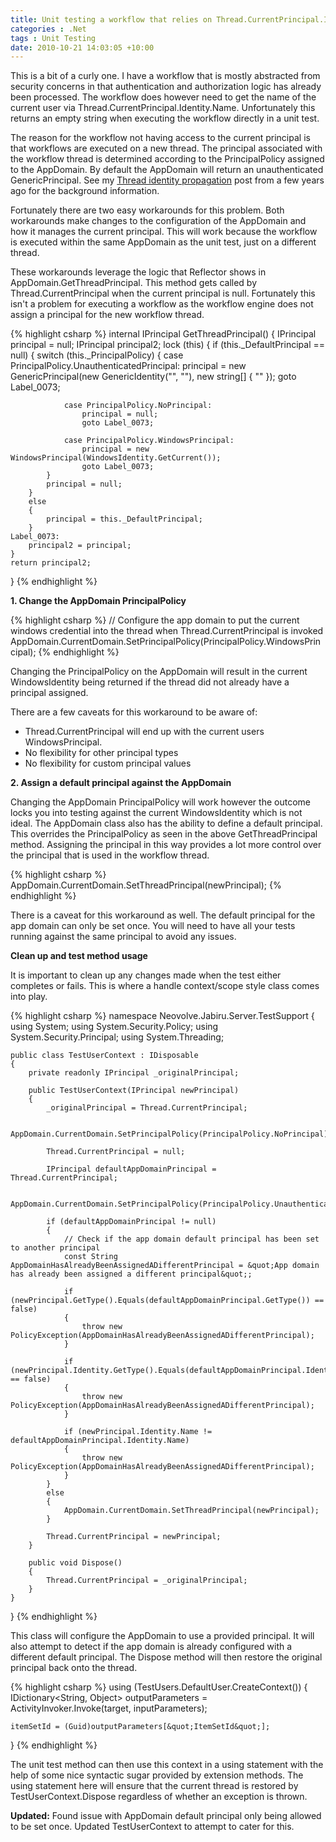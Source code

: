 ```yaml
---
title: Unit testing a workflow that relies on Thread.CurrentPrincipal.Identity.Name
categories : .Net
tags : Unit Testing
date: 2010-10-21 14:03:05 +10:00
---
```


This is a bit of a curly one. I have a workflow that is mostly abstracted from security concerns in that authentication and authorization logic has already been processed. The workflow does however need to get the name of the current user via Thread.CurrentPrincipal.Identity.Name. Unfortunately this returns an empty string when executing the workflow directly in a unit test.

The reason for the workflow not having access to the current principal is that workflows are executed on a new thread. The principal associated with the workflow thread is determined according to the PrincipalPolicy assigned to the AppDomain. By default the AppDomain will return an unauthenticated GenericPrincipal. See my [Thread identity propagation][0] post from a few years ago for the background information.

<!--more-->

Fortunately there are two easy workarounds for this problem. Both workarounds make changes to the configuration of the AppDomain and how it manages the current principal. This will work because the workflow is executed within the same AppDomain as the unit test, just on a different thread.

These workarounds leverage the logic that Reflector shows in AppDomain.GetThreadPrincipal. This method gets called by Thread.CurrentPrincipal when the current principal is null. Fortunately this isn't a problem for executing a workflow as the workflow engine does not assign a principal for the new workflow thread.

{% highlight csharp %}
internal IPrincipal GetThreadPrincipal()
{
    IPrincipal principal = null;
    IPrincipal principal2;
    lock (this)
    {
        if (this._DefaultPrincipal == null)
        {
            switch (this._PrincipalPolicy)
            {
                case PrincipalPolicy.UnauthenticatedPrincipal:
                    principal = new GenericPrincipal(new GenericIdentity(&quot;&quot;, &quot;&quot;), new string[] { &quot;&quot; });
                    goto Label_0073;
    
                case PrincipalPolicy.NoPrincipal:
                    principal = null;
                    goto Label_0073;
    
                case PrincipalPolicy.WindowsPrincipal:
                    principal = new WindowsPrincipal(WindowsIdentity.GetCurrent());
                    goto Label_0073;
            }
            principal = null;
        }
        else
        {
            principal = this._DefaultPrincipal;
        }
    Label_0073:
        principal2 = principal;
    }
    return principal2;
}
{% endhighlight %}

**1. Change the AppDomain PrincipalPolicy**

{% highlight csharp %}
// Configure the app domain to put the current windows credential into the thread when Thread.CurrentPrincipal is invoked
AppDomain.CurrentDomain.SetPrincipalPolicy(PrincipalPolicy.WindowsPrincipal);
{% endhighlight %}

Changing the PrincipalPolicy on the AppDomain will result in the current WindowsIdentity being returned if the thread did not already have a principal assigned.

There are a few caveats for this workaround to be aware of:

* Thread.CurrentPrincipal will end up with the current users WindowsPrincipal.
* No flexibility for other principal types
* No flexibility for custom principal values
    
**2. Assign a default principal against the AppDomain**

Changing the AppDomain PrincipalPolicy will work however the outcome locks you into testing against the current WindowsIdentity which is not ideal. The AppDomain class also has the ability to define a default principal. This overrides the PrincipalPolicy as seen in the above GetThreadPrincipal method. Assigning the principal in this way provides a lot more control over the principal that is used in the workflow thread.

{% highlight csharp %}
AppDomain.CurrentDomain.SetThreadPrincipal(newPrincipal);
{% endhighlight %}

There is a caveat for this workaround as well. The default principal for the app domain can only be set once. You will need to have all your tests running against the same principal to avoid any issues.

**Clean up and test method usage**

It is important to clean up any changes made when the test either completes or fails. This is where a handle context/scope style class comes into play.

{% highlight csharp %}
namespace Neovolve.Jabiru.Server.TestSupport
{
    using System;
    using System.Security.Policy;
    using System.Security.Principal;
    using System.Threading;
    
    public class TestUserContext : IDisposable
    {
        private readonly IPrincipal _originalPrincipal;
    
        public TestUserContext(IPrincipal newPrincipal)
        {
            _originalPrincipal = Thread.CurrentPrincipal;
    
            AppDomain.CurrentDomain.SetPrincipalPolicy(PrincipalPolicy.NoPrincipal);
    
            Thread.CurrentPrincipal = null;
    
            IPrincipal defaultAppDomainPrincipal = Thread.CurrentPrincipal;
    
            AppDomain.CurrentDomain.SetPrincipalPolicy(PrincipalPolicy.UnauthenticatedPrincipal);
    
            if (defaultAppDomainPrincipal != null)
            {
                // Check if the app domain default principal has been set to another principal
                const String AppDomainHasAlreadyBeenAssignedADifferentPrincipal = &quot;App domain has already been assigned a different principal&quot;;
    
                if (newPrincipal.GetType().Equals(defaultAppDomainPrincipal.GetType()) == false)
                {
                    throw new PolicyException(AppDomainHasAlreadyBeenAssignedADifferentPrincipal);
                }
    
                if (newPrincipal.Identity.GetType().Equals(defaultAppDomainPrincipal.Identity.GetType()) == false)
                {
                    throw new PolicyException(AppDomainHasAlreadyBeenAssignedADifferentPrincipal);
                }
    
                if (newPrincipal.Identity.Name != defaultAppDomainPrincipal.Identity.Name)
                {
                    throw new PolicyException(AppDomainHasAlreadyBeenAssignedADifferentPrincipal);
                }
            }
            else
            {
                AppDomain.CurrentDomain.SetThreadPrincipal(newPrincipal);
            }
    
            Thread.CurrentPrincipal = newPrincipal;
        }
    
        public void Dispose()
        {
            Thread.CurrentPrincipal = _originalPrincipal;
        }
    }
}
{% endhighlight %}

This class will configure the AppDomain to use a provided principal. It will also attempt to detect if the app domain is already configured with a different default principal. The Dispose method will then restore the original principal back onto the thread.

{% highlight csharp %}
using (TestUsers.DefaultUser.CreateContext())
{
    IDictionary<String, Object> outputParameters = ActivityInvoker.Invoke(target, inputParameters);
    
    itemSetId = (Guid)outputParameters[&quot;ItemSetId&quot;];
}
{% endhighlight %}

The unit test method can then use this context in a using statement with the help of some nice syntactic sugar provided by extension methods. The using statement here will ensure that the current thread is restored by TestUserContext.Dispose regardless of whether an exception is thrown.

**Updated:** Found issue with AppDomain default principal only being allowed to be set once. Updated TestUserContext to attempt to cater for this.

[0]: /2008/08/12/thread-identity-propagation/